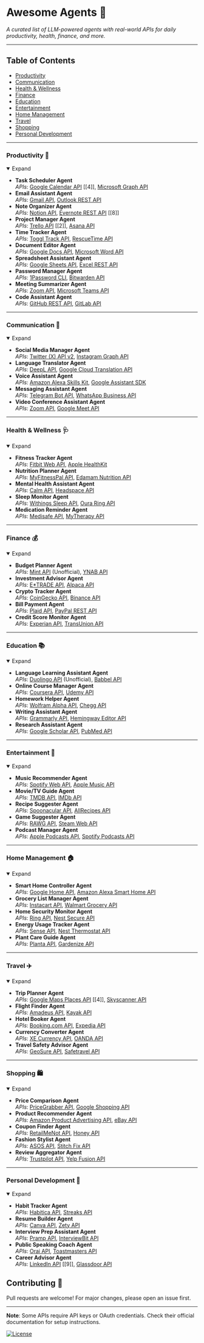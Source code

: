 # Awesome Agents 🚀  
*A curated list of LLM-powered agents with real-world APIs for daily productivity, health, finance, and more.*  

---

## Table of Contents  
- [Productivity](#productivity)  
- [Communication](#communication)  
- [Health & Wellness](#health--wellness)  
- [Finance](#finance)  
- [Education](#education)  
- [Entertainment](#entertainment)  
- [Home Management](#home-management)  
- [Travel](#travel)  
- [Shopping](#shopping)  
- [Personal Development](#personal-development)  

---

### Productivity 📅  
<details open>  
<summary>Expand</summary>  

- **Task Scheduler Agent**  
  *APIs*: [Google Calendar API](https://developers.google.com/calendar/api) [[4]], [Microsoft Graph API](https://learn.microsoft.com/en-us/graph/overview)  
- **Email Assistant Agent**  
  *APIs*: [Gmail API](https://developers.google.com/gmail/api), [Outlook REST API](https://learn.microsoft.com/en-us/previous-versions/office/office-365-api/api/version-2.0/mail-rest-operations)  
- **Note Organizer Agent**  
  *APIs*: [Notion API](https://developers.notion.com/), [Evernote REST API](https://github.com/ttddyy/evernote-rest-webapp) [[8]]  
- **Project Manager Agent**  
  *APIs*: [Trello API](https://developer.atlassian.com/cloud/trello/rest-api/) [[2]], [Asana API](https://developers.asana.com/docs)  
- **Time Tracker Agent**  
  *APIs*: [Toggl Track API](https://developer.toggl.com/docs/api), [RescueTime API](https://www.rescuetime.com/anapi/setup/documentation)  
- **Document Editor Agent**  
  *APIs*: [Google Docs API](https://developers.google.com/docs/api), [Microsoft Word API](https://learn.microsoft.com/en-us/office/dev/add-ins/word/word-add-ins-programming-overview)  
- **Spreadsheet Assistant Agent**  
  *APIs*: [Google Sheets API](https://developers.google.com/sheets/api), [Excel REST API](https://learn.microsoft.com/en-us/office/dev/add-ins/excel/excel-add-ins-overview)  
- **Password Manager Agent**  
  *APIs*: [1Password CLI](https://developer.1password.com/docs/cli), [Bitwarden API](https://bitwarden.com/help/api/)  
- **Meeting Summarizer Agent**  
  *APIs*: [Zoom API](https://developers.zoom.com/docs/api/rest/reference/), [Microsoft Teams API](https://learn.microsoft.com/en-us/microsoftteams/platform/concepts/build-and-test/teams-developer-portal)  
- **Code Assistant Agent**  
  *APIs*: [GitHub REST API](https://docs.github.com/en/rest), [GitLab API](https://docs.gitlab.com/ee/api/)  
</details>  

---

### Communication 📱  
<details open>  
<summary>Expand</summary>  

- **Social Media Manager Agent**  
  *APIs*: [Twitter (X) API v2](https://developer.twitter.com/en/docs/twitter-api), [Instagram Graph API](https://developers.facebook.com/docs/instagram-api/)  
- **Language Translator Agent**  
  *APIs*: [DeepL API](https://www.deepl.com/docs-api/), [Google Cloud Translation API](https://cloud.google.com/translate/docs/apis)  
- **Voice Assistant Agent**  
  *APIs*: [Amazon Alexa Skills Kit](https://developer.amazon.com/en-US/alexa/alexa-skills-kit), [Google Assistant SDK](https://developers.google.com/assistant/sdk)  
- **Messaging Assistant Agent**  
  *APIs*: [Telegram Bot API](https://core.telegram.org/bots/api), [WhatsApp Business API](https://developers.facebook.com/docs/whatsapp)  
- **Video Conference Assistant Agent**  
  *APIs*: [Zoom API](https://developers.zoom.com/docs/api/rest/reference/), [Google Meet API](https://developers.google.com/meet/api)  
</details>  

---

### Health & Wellness 🩺  
<details open>  
<summary>Expand</summary>  

- **Fitness Tracker Agent**  
  *APIs*: [Fitbit Web API](https://dev.fitbit.com/build/reference/web-api/), [Apple HealthKit](https://developer.apple.com/health-fitness/)  
- **Nutrition Planner Agent**  
  *APIs*: [MyFitnessPal API](https://www.myfitnesspal.com/api), [Edamam Nutrition API](https://developer.edamam.com/edamam-docs-nutrition-api)  
- **Mental Health Assistant Agent**  
  *APIs*: [Calm API](https://www.calm.com/business/api), [Headspace API](https://www.headspace.com/business/api)  
- **Sleep Monitor Agent**  
  *APIs*: [Withings Sleep API](https://developer.withings.com/api-reference/), [Oura Ring API](https://cloud.ouraring.com/docs)  
- **Medication Reminder Agent**  
  *APIs*: [Medisafe API](https://www.medisafe.com/api), [MyTherapy API](https://www.mytherapyapp.com/developers)  
</details>  

---

### Finance 💰  
<details open>  
<summary>Expand</summary>  

- **Budget Planner Agent**  
  *APIs*: [Mint API](https://mint.intuit.com/) (Unofficial), [YNAB API](https://api.ynab.com/)  
- **Investment Advisor Agent**  
  *APIs*: [E*TRADE API](https://developer.etrade.com/), [Alpaca API](https://alpaca.markets/docs/api-references/)  
- **Crypto Tracker Agent**  
  *APIs*: [CoinGecko API](https://www.coingecko.com/en/api), [Binance API](https://binance-docs.github.io/apidocs/)  
- **Bill Payment Agent**  
  *APIs*: [Plaid API](https://plaid.com/docs/), [PayPal REST API](https://developer.paypal.com/docs/api/)  
- **Credit Score Monitor Agent**  
  *APIs*: [Experian API](https://www.experian.com/business/credit-reports-services/api.html), [TransUnion API](https://developer.transunion.com/)  
</details>  

---

### Education 📚  
<details open>  
<summary>Expand</summary>  

- **Language Learning Assistant Agent**  
  *APIs*: [Duolingo API](https://github.com/KartikTalwar/Duolingo) (Unofficial), [Babbel API](https://www.babbel.com/en/business/api)  
- **Online Course Manager Agent**  
  *APIs*: [Coursera API](https://coursera-api.readthedocs.io/), [Udemy API](https://www.udemy.com/developers/)  
- **Homework Helper Agent**  
  *APIs*: [Wolfram Alpha API](https://products.wolframalpha.com/api/), [Chegg API](https://www.chegg.com/developers)  
- **Writing Assistant Agent**  
  *APIs*: [Grammarly API](https://www.grammarly.com/for-developers), [Hemingway Editor API](https://hemingwayapp.com/)  
- **Research Assistant Agent**  
  *APIs*: [Google Scholar API](https://serpapi.com/google-scholar-api), [PubMed API](https://pubmed.ncbi.nlm.nih.gov/developers/)  
</details>  

---

### Entertainment 🎵  
<details open>  
<summary>Expand</summary>  

- **Music Recommender Agent**  
  *APIs*: [Spotify Web API](https://developer.spotify.com/documentation/web-api/), [Apple Music API](https://developer.apple.com/documentation/applemusicapi)  
- **Movie/TV Guide Agent**  
  *APIs*: [TMDB API](https://developer.themoviedb.org/docs), [IMDb API](https://rapidapi.com/apidojo/api/imdb8/)  
- **Recipe Suggester Agent**  
  *APIs*: [Spoonacular API](https://spoonacular.com/food-api), [AllRecipes API](https://www.allrecipes.com/developers/)  
- **Game Suggester Agent**  
  *APIs*: [RAWG API](https://rawg.io/apidocs), [Steam Web API](https://developer.valvesoftware.com/wiki/Steam_Web_API)  
- **Podcast Manager Agent**  
  *APIs*: [Apple Podcasts API](https://developer.apple.com/podcasts/), [Spotify Podcasts API](https://developer.spotify.com/documentation/web-api/reference/get-a-show)  
</details>  

---

### Home Management 🏠  
<details open>  
<summary>Expand</summary>  

- **Smart Home Controller Agent**  
  *APIs*: [Google Home API](https://developers.google.com/assistant/smarthome), [Amazon Alexa Smart Home API](https://developer.amazon.com/en-US/alexa/alexa-smart-home)  
- **Grocery List Manager Agent**  
  *APIs*: [Instacart API](https://www.instacart.com/business-api), [Walmart Grocery API](https://developer.walmart.com/)  
- **Home Security Monitor Agent**  
  *APIs*: [Ring API](https://developer.ring.com/), [Nest Secure API](https://developers.google.com/nest/)  
- **Energy Usage Tracker Agent**  
  *APIs*: [Sense API](https://sense.com/developers), [Nest Thermostat API](https://developers.google.com/nest/device-access/api)  
- **Plant Care Guide Agent**  
  *APIs*: [Planta API](https://perenual.com/api), [Gardenize API](https://www.gardenize.com/api)  
</details>  

---

### Travel ✈️  
<details open>  
<summary>Expand</summary>  

- **Trip Planner Agent**  
  *APIs*: [Google Maps Places API](https://developers.google.com/maps/documentation/places/web-service) [[4]], [Skyscanner API](https://rapidapi.com/skyscanner/api/skyscanner-flight-search/)  
- **Flight Finder Agent**  
  *APIs*: [Amadeus API](https://developers.amadeus.com/), [Kayak API](https://www.kayak.com/h/mobileapis)  
- **Hotel Booker Agent**  
  *APIs*: [Booking.com API](https://developers.booking.com/api/), [Expedia API](https://developers.expediagroup.com/)  
- **Currency Converter Agent**  
  *APIs*: [XE Currency API](https://www.xe.com/xecurrencydata/), [OANDA API](https://www.oanda.com/forex-trading/api)  
- **Travel Safety Advisor Agent**  
  *APIs*: [GeoSure API](https://www.geosure.com/), [Safetravel API](https://www.safetravel.gov/)  
</details>  

---

### Shopping 🛍️  
<details open>  
<summary>Expand</summary>  

- **Price Comparison Agent**  
  *APIs*: [PriceGrabber API](https://www.pricegrabber.com/merchant-center/), [Google Shopping API](https://developers.google.com/shopping-content/v2/overview)  
- **Product Recommender Agent**  
  *APIs*: [Amazon Product Advertising API](https://affiliate-program.amazon.com/assoc_credentials/home), [eBay API](https://developer.ebay.com/)  
- **Coupon Finder Agent**  
  *APIs*: [RetailMeNot API](https://www.retailmenot.com/developer), [Honey API](https://www.joinhoney.com/developer)  
- **Fashion Stylist Agent**  
  *APIs*: [ASOS API](https://www.asos.com/api), [Stitch Fix API](https://www.stitchfix.com/business/api)  
- **Review Aggregator Agent**  
  *APIs*: [Trustpilot API](https://developers.trustpilot.com/), [Yelp Fusion API](https://www.yelp.com/developers/documentation/v3)  
</details>  

---

### Personal Development 🌱  
<details open>  
<summary>Expand</summary>  

- **Habit Tracker Agent**  
  *APIs*: [Habitica API](https://habitica.com/apidoc/), [Streaks API](https://streaksapp.com/developer/)  
- **Resume Builder Agent**  
  *APIs*: [Canva API](https://www.canva.com/developers), [Zety API](https://zety.com/api)  
- **Interview Prep Assistant Agent**  
  *APIs*: [Pramp API](https://www.pramp.com/for-companies/api), [InterviewBit API](https://www.interviewbit.com/developers/)  
- **Public Speaking Coach Agent**  
  *APIs*: [Orai API](https://www.orai.com/api), [Toastmasters API](https://www.toastmasters.org/api)  
- **Career Advisor Agent**  
  *APIs*: [LinkedIn API](https://learn.microsoft.com/en-us/linkedin/) [[9]], [Glassdoor API](https://www.glassdoor.com/developer/)  
</details>  


## Contributing 🤝  
Pull requests are welcome! For major changes, please open an issue first.  

---

**Note**: Some APIs require API keys or OAuth credentials. Check their official documentation for setup instructions.  

[![License](https://img.shields.io/badge/License-MIT-blue.svg)](LICENSE)  
